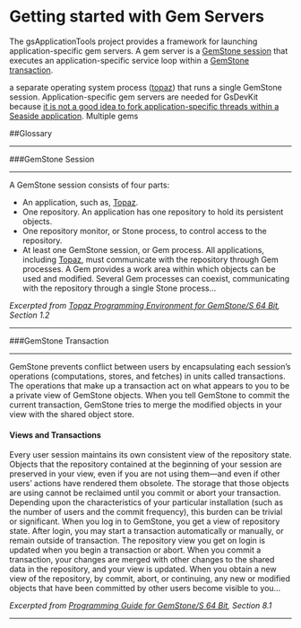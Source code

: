 # Getting started with Gem Servers

The gsApplicationTools project provides a framework for launching application-specific gem servers. 
A gem server is a [GemStone session](#gemstone-session) that executes an application-specific service loop within a [GemStone transaction](#gemstone-transaction).

a separate operating system process ([topaz][2]) that runs a single GemStone session.
Application-specific gem servers are needed for GsDevKit because [it is not a good idea to fork application-specific threads within a Seaside application][1].
Multiple gems

##Glossary

---

###GemStone Session

---

A GemStone session consists of four parts:
- An application, such as, [Topaz][2].
- One repository. An application has one repository to hold its persistent objects.
- One repository monitor, or Stone process, to control access to the repository.
- At least one GemStone session, or Gem process. All applications, including [Topaz][2],
  must communicate with the repository through Gem processes. A Gem provides a
  work area within which objects can be used and modified. Several Gem processes can
  coexist, communicating with the repository through a single Stone process...

*Excerpted from [Topaz Programming Environment for GemStone/S 64 Bit][2], Section 1.2*

---

###GemStone Transaction

---

GemStone prevents conflict between users by encapsulating each session’s operations
(computations, stores, and fetches) in units called transactions. The operations that make
up a transaction act on what appears to you to be a private view of GemStone objects.
When you tell GemStone to commit the current transaction, GemStone tries to merge the
modified objects in your view with the shared object store. 

#### Views and Transactions

Every user session maintains its own consistent view of the
repository state. Objects that the repository contained at the beginning of your session are
preserved in your view, even if you are not using them—and even if other users’ actions
have rendered them obsolete. The storage that those objects are using cannot be reclaimed
until you commit or abort your transaction. Depending upon the characteristics of your
particular installation (such as the number of users and the commit frequency), this
burden can be trivial or significant.
When you log in to GemStone, you get a view of repository state. After login, you may
start a transaction automatically or manually, or remain outside of transaction. The
repository view you get on login is updated when you begin a transaction or abort. When
you commit a transaction, your changes are merged with other changes to the shared data
in the repository, and your view is updated. When you obtain a new view of the
repository, by commit, abort, or continuing, any new or modified objects that have been
committed by other users become visible to you...

*Excerpted from [Programming Guide for GemStone/S 64 Bit][3], Section 8.1*

---

[1]: https://gemstonesoup.wordpress.com/2007/05/10/porting-application-specific-seaside-threads-to-gemstone/
[2]: http://downloads.gemtalksystems.com/docs/GemStone64/3.2.x/GS64-Topaz-3.2.pdf
[3]: http://downloads.gemtalksystems.com/docs/GemStone64/3.2.x/GS64-ProgGuide-3.2.pdf
